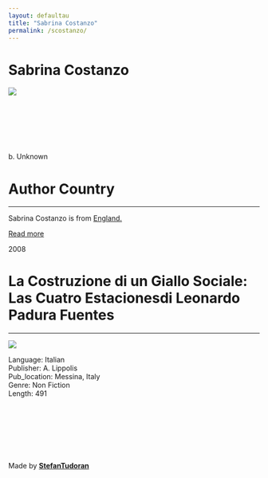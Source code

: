 ```yaml
---
layout: defaultau
title: "Sabrina Costanzo"
permalink: /scostanzo/
---
```

<!-- partial:index.partial.html -->
<div class="content">
    <h1>Sabrina Costanzo</h1>
    <div class="quote">
        <div><img src="https://inhousecommunity.it/wp-content/uploads/2021/09/Capra_Andrea_Arcadis-Italia-273x171-1.jpg" class="logo"></div>
    </div>
    <div class="timeline">
        <div style="padding-bottom:100px;"></div>
        <div class="block">
            <div class="date right"><p class="right">b. Unknown</p></div>
            <div class="dot"></div>
            <div class="left first">
            <div class="author_country">
                <h1>Author Country</h1><hr>
          <div class="aclocation">  <p>Sabrina Costanzo is from <a href="{{ site.baseurl }}/11">England.</a></p> </div>
              <div class="acreadmore">   <a href="#" target="_blank">Read more</a></div>
            </div>
            </div>
        </div>
        <div class="block">
            <div class="date left"><p class="left">2008</p></div>
            <div class="dot"></div>
            <div class="right hide">
                <h1>La Costruzione di un Giallo Sociale: Las Cuatro Estacionesdi Leonardo Padura Fuentes</h1><hr>
                <p><img src="https://media-exp1.licdn.com/dms/image/C4D03AQE8nXmyu0ZF7w/profile-displayphoto-shrink_400_400/0/1644055672238?e=1674086400&v=beta&t=XohpqJwcwMSCrvPJ-Uls89kZQ7zTNrVIyaWRJR9YqX4"></p>
                <p>
                Language: Italian<br/>
                Publisher: A. Lippolis<br/>
                Pub_location: Messina, Italy<br/>
                Genre: Non Fiction<br/>
                Length: 491</p>
            </div>
        </div>
        <div style="padding-bottom:100px;"></div>
    </div>
    <div id="footer">
        <p id="copyright">Made by&nbsp;<strong><a href="https://www.linkedin.com/in/nicolae-stefan-tudoran-b02291127/" target="_blank">StefanTudoran</a></strong></p>
    </div>
</div>
  <!-- partial -->
<script src='https://cdnjs.cloudflare.com/ajax/libs/jquery/3.1.1/jquery.min.js'></script><script  src="{{ site.baseurl }}/assets/js/authorscript.js"></script>